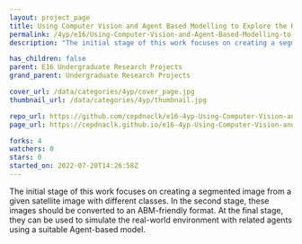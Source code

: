 ```yaml
---
layout: project_page
title: Using Computer Vision and Agent Based Modelling to Explore the Human Elephant Conflict
permalink: /4yp/e16/Using-Computer-Vision-and-Agent-Based-Modelling-to-Explore-the-Human-Elephant-Conflict/
description: "The initial stage of this work focuses on creating a segmented image from a given satellite image with different classes. In the second stage, these images should be converted to an ABM-friendly format. At the final stage, they can be used to simulate the real-world environment with related agents using a suitable Agent-based model. "

has_children: false
parent: E16 Undergraduate Research Projects
grand_parent: Undergraduate Research Projects

cover_url: /data/categories/4yp/cover_page.jpg
thumbnail_url: /data/categories/4yp/thumbnail.jpg

repo_url: https://github.com/cepdnaclk/e16-4yp-Using-Computer-Vision-and-Agent-Based-Modelling-to-Explore-the-Human-Elephant-Conflict
page_url: https://cepdnaclk.github.io/e16-4yp-Using-Computer-Vision-and-Agent-Based-Modelling-to-Explore-the-Human-Elephant-Conflict

forks: 4
watchers: 0
stars: 0
started_on: 2022-07-20T14:26:58Z
---
```

The initial stage of this work focuses on creating a segmented image from a given satellite image with different classes. In the second stage, these images should be converted to an ABM-friendly format. At the final stage, they can be used to simulate the real-world environment with related agents using a suitable Agent-based model. 

